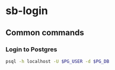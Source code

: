 # sb-login

## Common commands

### Login to Postgres

``` bash
psql -h localhost -U $PG_USER -d $PG_DB
```